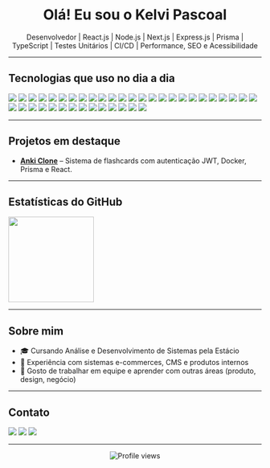 <!-- Banner ou mensagem de boas-vindas -->
<h1 align="center">Olá! Eu sou o Kelvi Pascoal</h1>

<p align="center">
 Desenvolvedor | React.js | Node.js | Next.js | Express.js | Prisma | TypeScript | Testes Unitários | CI/CD | Performance, SEO e Acessibilidade
</p>

---

## Tecnologias que uso no dia a dia

<p align="left">
  <img src="https://img.shields.io/badge/React-20232A?style=for-the-badge&logo=react&logoColor=61DAFB" />
  <img src="https://img.shields.io/badge/Next.js-000000?style=for-the-badge&logo=next.js&logoColor=white" />
  <img src="https://img.shields.io/badge/Angular-DD0031?style=for-the-badge&logo=angular&logoColor=white" />
  <img src="https://img.shields.io/badge/JavaScript-F7DF1E?style=for-the-badge&logo=javascript&logoColor=black" />
  <img src="https://img.shields.io/badge/TypeScript-007ACC?style=for-the-badge&logo=typescript&logoColor=white" />
  <img src="https://img.shields.io/badge/Storybook-FF4785?style=for-the-badge&logo=storybook&logoColor=white" />
  <img src="https://img.shields.io/badge/React Testing Library-322F20?style=for-the-badge&logo=testing-library&logoColor=red" />
  <img src="https://img.shields.io/badge/Jest-C21325?style=for-the-badge&logo=jest&logoColor=white" />
  <img src="https://img.shields.io/badge/Webpack-8DD6F9?style=for-the-badge&logo=webpack&logoColor=black" />
  <img src="https://img.shields.io/badge/Micro Frontend-000?style=for-the-badge" />
  <img src="https://img.shields.io/badge/Monolito-555?style=for-the-badge" />
  <img src="https://img.shields.io/badge/Component Libraries-6E57E0?style=for-the-badge" />
  <img src="https://img.shields.io/badge/Redux-593D88?style=for-the-badge&logo=redux&logoColor=white" />
  <img src="https://img.shields.io/badge/Redux Saga-999999?style=for-the-badge" />
  <img src="https://img.shields.io/badge/React Hook Form-EC5990?style=for-the-badge" />
  <img src="https://img.shields.io/badge/Yup-76BC1F?style=for-the-badge" />
  <img src="https://img.shields.io/badge/Zustand-000000?style=for-the-badge" />
  <img src="https://img.shields.io/badge/Jotai-1D1D1D?style=for-the-badge" />
  <img src="https://img.shields.io/badge/Emotion-C76494?style=for-the-badge" />
  <img src="https://img.shields.io/badge/Styled Components-db7092?style=for-the-badge&logo=styled-components&logoColor=white" />
  <img src="https://img.shields.io/badge/Chakra UI-319795?style=for-the-badge&logo=chakraui&logoColor=white" />
  <img src="https://img.shields.io/badge/Rollup-EC4A3F?style=for-the-badge&logo=rollup.js&logoColor=white" />
  <img src="https://img.shields.io/badge/Node.js-339933?style=for-the-badge&logo=node.js&logoColor=white" />
  <img src="https://img.shields.io/badge/Express.js-404D59?style=for-the-badge" />
  <img src="https://img.shields.io/badge/Prisma-2D3748?style=for-the-badge&logo=prisma&logoColor=white" />
  <img src="https://img.shields.io/badge/JWT-000000?style=for-the-badge" />
  <img src="https://img.shields.io/badge/Bcrypt-121212?style=for-the-badge" />
  <img src="https://img.shields.io/badge/REST API-025E8C?style=for-the-badge" />
  <img src="https://img.shields.io/badge/Nodemailer-33A353?style=for-the-badge" />
  <img src="https://img.shields.io/badge/Cypress-17202C?style=for-the-badge&logo=cypress&logoColor=white" />
  <img src="https://img.shields.io/badge/Docker-2496ED?style=for-the-badge&logo=docker&logoColor=white" />
  <img src="https://img.shields.io/badge/Git-F05032?style=for-the-badge&logo=git&logoColor=white" />
  <img src="https://img.shields.io/badge/GitHub-181717?style=for-the-badge&logo=github&logoColor=white" />
  <img src="https://img.shields.io/badge/CI/CD-0A0A0A?style=for-the-badge" />
  <img src="https://img.shields.io/badge/PostgreSQL-4169E1?style=for-the-badge&logo=postgresql&logoColor=white" />
  <img src="https://img.shields.io/badge/MongoDB-47A248?style=for-the-badge&logo=mongodb&logoColor=white" />
  <img src="https://img.shields.io/badge/RESTful APIs-025E8C?style=for-the-badge" />
  <img src="https://img.shields.io/badge/Scrum-6DB33F?style=for-the-badge&logo=scrumalliance&logoColor=white" />
  <img src="https://img.shields.io/badge/Figma-F24E1E?style=for-the-badge&logo=figma&logoColor=white" />
</p>

---

##  Projetos em destaque

- **[Anki Clone](https://github.com/KelviPascoal/anki-clone)** – Sistema de flashcards com autenticação JWT, Docker, Prisma e React.

---

## Estatísticas do GitHub

<p align="left">
  <img height="170" src="https://github-readme-stats.vercel.app/api/top-langs/?username=KelviPascoal&layout=compact&theme=radical" />
</p>

---

## Sobre mim

- 🎓 Cursando Análise e Desenvolvimento de Sistemas pela Estácio
- 💼 Experiência com sistemas e-commerces, CMS e produtos internos
- 🤝 Gosto de trabalhar em equipe e aprender com outras áreas (produto, design, negócio)

---

## Contato

<p align="left">
  <a href="mailto:kelvi.pascoal@outlook.com"><img src="https://img.shields.io/badge/E--mail-D14836?style=for-the-badge&logo=gmail&logoColor=white"/></a>
  <a href="https://www.linkedin.com/in/kelvi-pascoal-57a315215/"><img src="https://img.shields.io/badge/LinkedIn-0077B5?style=for-the-badge&logo=linkedin&logoColor=white"/></a>
  <a href="https://github.com/KelviPascoal"><img src="https://img.shields.io/badge/GitHub-100000?style=for-the-badge&logo=github&logoColor=white"/></a>
</p>

---

<p align="center">
  <img src="https://komarev.com/ghpvc/?username=KelviPascoal&style=flat-square&color=blue" alt="Profile views"/>
</p>
